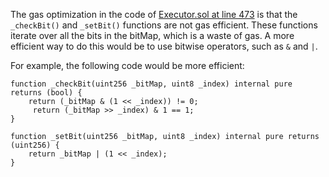 The gas optimization in the code of [Executor.sol at line 473](https://github.com/code-423n4/2023-10-zksync/blob/main/code/contracts/ethereum/contracts/zksync/facets/Executor.sol#L473) is that the `_checkBit()` and `_setBit()` functions are not gas efficient. These functions iterate over all the bits in the bitMap, which is a waste of gas. A more efficient way to do this would be to use bitwise operators, such as `&` and `|`. 

For example, the following code would be more efficient:
```solidity
function _checkBit(uint256 _bitMap, uint8 _index) internal pure returns (bool) {
    return (_bitMap & (1 << _index)) != 0;
     return (_bitMap >> _index) & 1 == 1;
}

function _setBit(uint256 _bitMap, uint8 _index) internal pure returns (uint256) {
    return _bitMap | (1 << _index);
}
```